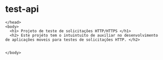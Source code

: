# test-api

<DOCTYPE html>
  <html>
  <head>
    
    
    </head>
    <body>
      <h1> Projeto de teste de solicitações HTTP/HTTPS </h1>
      <h2> Este projéto tem o intuintuito de auxiliar no desenvolvimento de aplicações moveis para testes de solicitações HTTP. </h2>
      
    
    </body>
    
  </html>
